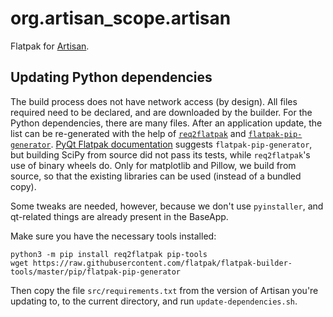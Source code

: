# org.artisan_scope.artisan

Flatpak for [Artisan](http://artisan-scope.org/).

## Updating Python dependencies

The build process does not have network access (by design). All files required need to be declared, and are downloaded by the builder.
For the Python dependencies, there are many files. After an application update, the list can be re-generated with the help of
[`req2flatpak`](https://github.com/johannesjh/req2flatpak) and [`flatpak-pip-generator`](https://github.com/flatpak/flatpak-builder-tools/tree/master/pip).
[PyQt Flatpak documentation](https://develop.kde.org/docs/getting-started/python/pyqt-flatpak/) suggests `flatpak-pip-generator`,
but building SciPy from source did not pass its tests, while `req2flatpak`'s use of binary wheels do. Only for matplotlib and
Pillow, we build from source, so that the existing libraries can be used (instead of a bundled copy).

Some tweaks are needed, however, because we don't use `pyinstaller`, and qt-related things are already
present in the BaseApp.

Make sure you have the necessary tools installed:

```
python3 -m pip install req2flatpak pip-tools
wget https://raw.githubusercontent.com/flatpak/flatpak-builder-tools/master/pip/flatpak-pip-generator
```

Then copy the file `src/requirements.txt` from the version of Artisan you're updating to, to the current directory,
and run `update-dependencies.sh`.


